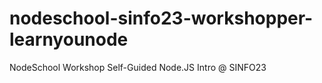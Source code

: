 # nodeschool-sinfo23-workshopper-learnyounode
NodeSchool Workshop Self-Guided Node.JS Intro @ SINFO23
